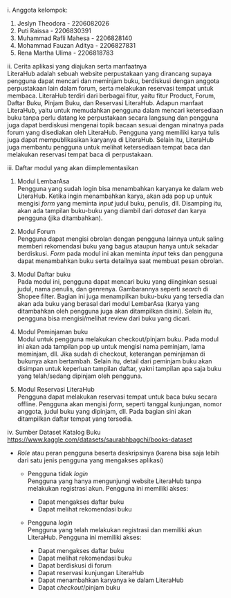 i. Anggota kelompok: <br>
1. Jeslyn Theodora - 2206082026 <br>
2. Puti Raissa - 2206830391 <br> 
3. Muhammad Rafli Mahesa - 2206828140 <br>
4. Mohammad Fauzan Aditya - 2206827831 <br>
5. Rena Martha Ulima - 2206818783 <br>

ii. Cerita aplikasi yang diajukan serta manfaatnya <br>
LiteraHub adalah sebuah website perpustakaan yang dirancang supaya pengguna dapat mencari dan meminjam buku, berdiskusi dengan anggota perpustakaan lain dalam forum, serta melakukan reservasi tempat untuk membaca. LiteraHub terdiri dari berbagai fitur, yaitu fitur Product, Forum, Daftar Buku, Pinjam Buku, dan Reservasi LiteraHub. Adapun manfaat LiteraHub, yaitu untuk memudahkan pengguna dalam mencari ketersediaan buku tanpa perlu datang ke perpustakaan secara langsung dan pengguna juga dapat berdiskusi mengenai topik bacaan sesuai dengan minatnya pada forum yang disediakan oleh LiteraHub. Pengguna yang memiliki karya tulis juga dapat mempublikasikan karyanya di LiteraHub. Selain itu, LiteraHub juga membantu pengguna untuk melihat ketersediaan tempat baca dan melakukan reservasi tempat baca di perpustakaan.  <br>

iii. Daftar modul yang akan diimplementasikan <br>
1. Modul LembarAsa <br>
Pengguna yang sudah login bisa menambahkan karyanya ke dalam web LiteraHub. Ketika ingin menambahkan karya, akan ada pop up untuk mengisi *form* yang meminta *input* judul buku, penulis, dll. Disamping itu, akan ada tampilan buku-buku yang diambil dari *dataset* dan karya pengguna (jika ditambahkan). 

2. Modul Forum <br>
Pengguna dapat mengisi obrolan dengan pengguna lainnya untuk saling memberi rekomendasi buku yang bagus ataupun hanya untuk sekadar berdiskusi. *Form* pada modul ini akan meminta *input* teks dan pengguna dapat menambahkan buku serta detailnya saat membuat pesan obrolan. <br>

3. Modul Daftar buku <br>
Pada modul ini, pengguna dapat mencari buku yang diinginkan sesuai judul, nama penulis, dan genrenya. Gambarannya seperti *search* di Shopee filter. Bagian ini juga menampilkan buku-buku yang tersedia dan akan ada buku yang berasal dari modul LembarAsa (karya yang ditambahkan oleh pengguna juga akan ditampilkan disini). Selain itu, pengguna bisa mengisi/melihat review dari buku yang dicari. <br>

4. Modul Peminjaman buku <br>
Modul untuk pengguna melakukan checkout/pinjam buku. Pada modul ini akan ada tampilan pop up untuk mengisi nama peminjam, lama meminjam, dll. Jika sudah di checkout, keterangan peminjaman di bukunya akan bertambah. Selain itu, detail dari peminjam buku akan disimpan untuk keperluan tampilan daftar, yakni tampilan apa saja buku yang telah/sedang dipinjam oleh pengguna. <br>

5. Modul Reservasi LiteraHub <br>
Pengguna dapat melakukan reservasi tempat untuk baca buku secara offline. Pengguna akan mengisi *form*, seperti tanggal kunjungan, nomor anggota, judul buku yang dipinjam, dll. Pada bagian sini akan ditampilkan daftar tempat yang tersedia. <br>

iv. Sumber Dataset Katalog Buku <br>
	https://www.kaggle.com/datasets/saurabhbagchi/books-dataset <br>

* *Role* atau peran pengguna beserta deskripsinya (karena bisa saja lebih dari satu jenis pengguna yang mengakses aplikasi) <br>

	- Pengguna tidak *login* <br>
	Pengguna yang hanya mengunjungi website LiteraHub tanpa melakukan registrasi akun. Pengguna ini memiliki akses: <br>
		* Dapat mengakses daftar buku
		* Dapat melihat rekomendasi buku

	- Pengguna *login* <br>
	Pengguna yang telah melakukan registrasi dan memiliki akun LiteraHub. Pengguna ini memiliki akses: <br>
		* Dapat mengakses daftar buku
		* Dapat melihat rekomendasi buku
		* Dapat berdiskusi di forum
		* Dapat reservasi kunjungan LiteraHub
		* Dapat menambahkan karyanya ke dalam LiteraHub
		* Dapat *checkout*/pinjam buku
